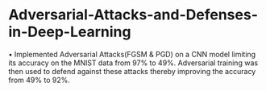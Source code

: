 # Adversarial-Attacks-and-Defenses-in-Deep-Learning
• Implemented Adversarial Attacks(FGSM &amp; PGD) on a CNN model limiting its accuracy on the MNIST data from 97% to 49%. Adversarial training was then used to defend against these attacks thereby improving the accuracy from 49% to 92%.
